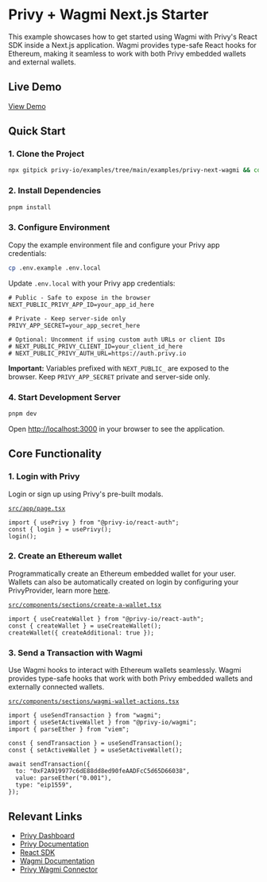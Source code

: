 # Privy + Wagmi Next.js Starter

This example showcases how to get started using Wagmi with Privy's React SDK inside a Next.js application. Wagmi provides type-safe React hooks for Ethereum, making it seamless to work with both Privy embedded wallets and external wallets.

## Live Demo

[View Demo]({{DEPLOY_URL}})

## Quick Start

### 1. Clone the Project

```bash
npx gitpick privy-io/examples/tree/main/examples/privy-next-wagmi && cd privy-next-wagmi
```

### 2. Install Dependencies

```bash
pnpm install
```

### 3. Configure Environment

Copy the example environment file and configure your Privy app credentials:

```bash
cp .env.example .env.local
```

Update `.env.local` with your Privy app credentials:

```env
# Public - Safe to expose in the browser
NEXT_PUBLIC_PRIVY_APP_ID=your_app_id_here

# Private - Keep server-side only
PRIVY_APP_SECRET=your_app_secret_here

# Optional: Uncomment if using custom auth URLs or client IDs
# NEXT_PUBLIC_PRIVY_CLIENT_ID=your_client_id_here
# NEXT_PUBLIC_PRIVY_AUTH_URL=https://auth.privy.io
```

**Important:** Variables prefixed with `NEXT_PUBLIC_` are exposed to the browser. Keep `PRIVY_APP_SECRET` private and server-side only.

### 4. Start Development Server

```bash
pnpm dev
```

Open [http://localhost:3000](http://localhost:3000) in your browser to see the application.

## Core Functionality

### 1. Login with Privy

Login or sign up using Privy's pre-built modals.

[`src/app/page.tsx`](./src/app/page.tsx)
```tsx
import { usePrivy } from "@privy-io/react-auth";
const { login } = usePrivy();
login();
```

### 2. Create an Ethereum wallet

Programmatically create an Ethereum embedded wallet for your user. Wallets can also be automatically created on login by configuring your PrivyProvider, learn more [here](https://docs.privy.io/basics/react/advanced/automatic-wallet-creation).

[`src/components/sections/create-a-wallet.tsx`](./src/components/sections/create-a-wallet.tsx)
```tsx
import { useCreateWallet } from "@privy-io/react-auth";
const { createWallet } = useCreateWallet();
createWallet({ createAdditional: true });
```

### 3. Send a Transaction with Wagmi

Use Wagmi hooks to interact with Ethereum wallets seamlessly. Wagmi provides type-safe hooks that work with both Privy embedded wallets and externally connected wallets.

[`src/components/sections/wagmi-wallet-actions.tsx`](./src/components/sections/wagmi-wallet-actions.tsx)
```tsx
import { useSendTransaction } from "wagmi";
import { useSetActiveWallet } from "@privy-io/wagmi";
import { parseEther } from "viem";

const { sendTransaction } = useSendTransaction();
const { setActiveWallet } = useSetActiveWallet();

await sendTransaction({
  to: "0xF2A919977c6dE88dd8ed90feAADFcC5d65D66038",
  value: parseEther("0.001"),
  type: "eip1559",
});
```

## Relevant Links

- [Privy Dashboard](https://dashboard.privy.io)
- [Privy Documentation](https://docs.privy.io)
- [React SDK](https://www.npmjs.com/package/@privy-io/react-auth)
- [Wagmi Documentation](https://wagmi.sh)
- [Privy Wagmi Connector](https://www.npmjs.com/package/@privy-io/wagmi)
